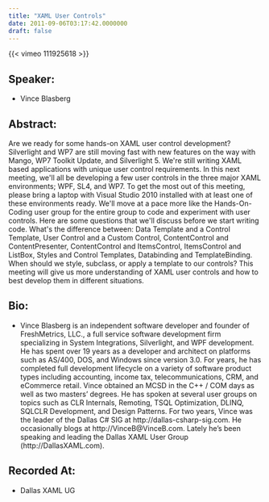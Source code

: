 ```yaml
---
title: "XAML User Controls"
date: 2011-09-06T03:17:42.0000000
draft: false
---
```


{{< vimeo 111925618 >}}

## Speaker:

 - Vince Blasberg

## Abstract:

<p>Are we ready for some hands-on XAML user control development? Silverlight and WP7 are still moving fast with new features on the way with Mango, WP7 Toolkit Update, and Silverlight 5. We're still writing XAML based applications with unique user control requirements. In this next meeting, we'll all be developing a few user controls in the three major XAML environments; WPF, SL4, and WP7. To get the most out of this meeting, please bring a laptop with Visual Studio 2010 installed with at least one of these environments ready. We'll move at a pace more like the Hands-On-Coding user group for the entire group to code and experiment with user controls. Here are some questions that we'll discuss before we start writing code. What's the difference between: Data Template and a Control Template, User Control and a Custom Control, ContentControl and ContentPresenter, ContentControl and ItemsControl, ItemsControl and ListBox, Styles and Control Templates, Databinding and TemplateBinding. When should we style, subclass, or apply a template to our controls? This meeting will give us more understanding of XAML user controls and how to best develop them in different situations.</p>

## Bio:

 - <p>Vince Blasberg is an independent software developer and founder of FreshMetrics, LLC., a full service software development firm specializing in System Integrations, Silverlight, and WPF development. He has spent over 19 years as a developer and architect on platforms such as AS/400, DOS, and Windows since version 3.0. For years, he has completed full development lifecycle on a variety of software product types including accounting, income tax, telecommunications, CRM, and eCommerce retail. Vince obtained an MCSD in the C++ / COM days as well as two masters’ degrees. He has spoken at several user groups on topics such as CLR Internals, Remoting, TSQL Optimization, DLINQ, SQLCLR Development, and Design Patterns. For two years, Vince was the leader of the Dallas C# SIG at http://dallas-csharp-sig.com. He occasionally blogs at http://VinceB@VinceB.com. Lately he’s been speaking and leading the Dallas XAML User Group (http://DallasXAML.com).</p>

## Recorded At:

 - Dallas XAML UG


